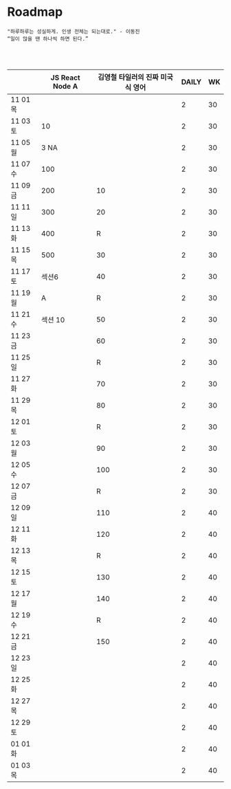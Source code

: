 # Roadmap

```
"하루하루는 성실하게. 인생 전체는 되는대로." - 이동진
“일이 많을 땐 하나씩 하면 된다.” 
```

<br><br>

|          | JS React Node A | 김영철 타일러의 진짜 미국식 영어 | DAILY | WK   |
| -------- | --------------- | -------------------------------- | ----- | ---- |
| 11 01 목 |                 |                                  | 2     | 30   |
| 11 03 토 | 10              |                                  | 2     | 30   |
| 11 05 월 | 3 NA            |                                  | 2     | 30   |
| 11 07 수 | 100             |                                  | 2     | 30   |
| 11 09 금 | 200             | 10                               | 2     | 30   |
| 11 11 일 | 300             | 20                               | 2     | 30   |
| 11 13 화 | 400             | R                                | 2     | 30   |
| 11 15 목 | 500             | 30                               | 2     | 30   |
| 11 17 토 | 섹션6           | 40                               | 2     | 30   |
| 11 19 월 | A               | R                                | 2     | 30   |
| 11 21 수 | 섹션 10         | 50                               | 2     | 30   |
| 11 23 금 |                 | 60                               | 2     | 30   |
| 11 25 일 |                 | R                                | 2     | 30   |
| 11 27 화 |                 | 70                               | 2     | 30   |
| 11 29 목 |                 | 80                               | 2     | 30   |
| 12 01 토 |                 | R                                | 2     | 30   |
| 12 03 월 |                 | 90                               | 2     | 30   |
| 12 05 수 |                 | 100                              | 2     | 30   |
| 12 07 금 |                 | R                                | 2     | 30   |
| 12 09 일 |                 | 110                              | 2     | 40   |
| 12 11 화 |                 | 120                              | 2     | 40   |
| 12 13 목 |                 | R                                | 2     | 40   |
| 12 15 토 |                 | 130                              | 2     | 40   |
| 12 17 월 |                 | 140                              | 2     | 40   |
| 12 19 수 |                 | R                                | 2     | 40   |
| 12 21 금 |                 | 150                              | 2     | 40   |
| 12 23 일 |                 |                                  | 2     | 40   |
| 12 25 화 |                 |                                  | 2     | 40   |
| 12 27 목 |                 |                                  | 2     | 40   |
| 12 29 토 |                 |                                  | 2     | 40   |
| 01 01 화 |                 |                                  | 2     | 40   |
| 01 03 목 |                 |                                  | 2     | 40   |

<br><br>